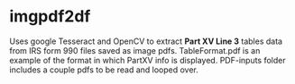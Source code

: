 # imgpdf2df

Uses google Tesseract and OpenCV to extract <strong>Part XV Line 3</strong> tables data from IRS form 990 files saved as image pdfs.
TableFormat.pdf is an example of the format in which PartXV info is displayed.
PDF-inputs folder includes a couple pdfs to be read and looped over.
